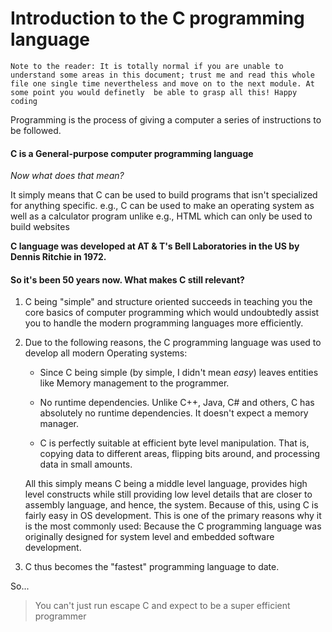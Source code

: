# Introduction to the C programming language

`Note to the reader: It is totally normal if you are unable to understand some areas in this document; trust me and read this whole file one single time nevertheless and move on to the next module. At some point you would definetly  be able to grasp all this! Happy coding`

Programming is the process of giving a computer a series of instructions to be followed.

#### **C is a  General-purpose  computer programming language**

*Now what does that mean?*

It simply means that C can be used to build programs that isn't specialized for anything specific. e.g., C can be used to make an operating system as well as a calculator program unlike e.g., HTML which can only be used to build websites

**C language was developed at AT & T's Bell Laboratories in the US by Dennis Ritchie in 1972.**

#### So it's been 50 years now. What makes C still relevant?

1. C being "simple"  and structure oriented succeeds in teaching you the core basics of computer programming which would undoubtedly assist you  to handle the modern programming languages more efficiently.

2. Due to the following reasons, the C programming language was used to develop all modern Operating systems:
   
   - Since C being simple (by simple, I didn't mean *easy*) leaves  entities like Memory management to the programmer.
   
   - No runtime dependencies. Unlike C++, Java, C# and others, C has absolutely no runtime dependencies. It doesn't expect a memory manager.
   
   - C is perfectly suitable at efficient byte level manipulation. That is, copying data to different areas, flipping bits around, and processing data in small amounts.
   
   All this simply means C being a middle level language, provides high level constructs while still providing low level details that are closer to assembly language, and hence, the system. Because of this, using C is fairly easy in OS development. This is one of the primary reasons why it is the most commonly used: Because the C programming language was originally designed for system level and embedded software development.

3. C thus becomes the "fastest" programming language to date.

So...

> You can't just run escape C and expect to be a super efficient programmer